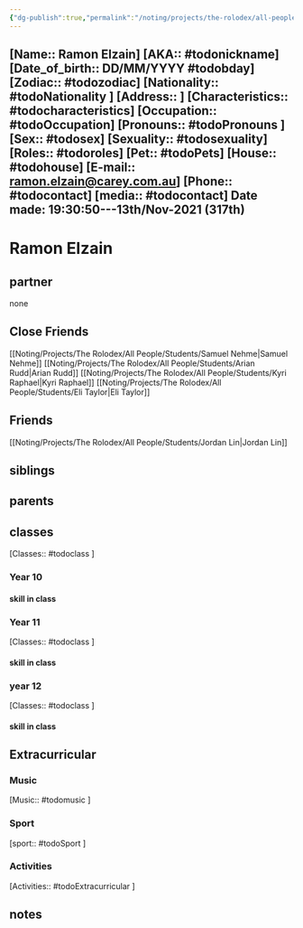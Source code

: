 ```yaml
---
{"dg-publish":true,"permalink":"/noting/projects/the-rolodex/all-people/students/ramon-elzain/","dgHomeLink":true,"dgPassFrontmatter":false}
---
```


[Name:: Ramon Elzain]
[AKA:: #todonickname]
[Date_of_birth:: DD/MM/YYYY #todobday] 
[Zodiac:: #todozodiac] 
[Nationality:: #todoNationality ]
[Address:: ]
[Characteristics::  #todocharacteristics]
[Occupation:: #todoOccupation]
[Pronouns:: #todoPronouns ]
[Sex:: #todosex]
[Sexuality:: #todosexuality]
[Roles:: #todoroles]
[Pet:: #todoPets]
[House:: #todohouse]
[E-mail:: <ramon.elzain@carey.com.au>]
[Phone:: #todocontact]
[media:: #todocontact]
Date made: 19:30:50---13th/Nov-2021 (317th) 
---
# Ramon Elzain
## partner
none
## Close Friends
[[Noting/Projects/The Rolodex/All People/Students/Samuel Nehme|Samuel Nehme]]
[[Noting/Projects/The Rolodex/All People/Students/Arian Rudd|Arian Rudd]]
[[Noting/Projects/The Rolodex/All People/Students/Kyri Raphael|Kyri Raphael]]
[[Noting/Projects/The Rolodex/All People/Students/Eli Taylor|Eli Taylor]]
## Friends
[[Noting/Projects/The Rolodex/All People/Students/Jordan Lin|Jordan Lin]]
## siblings
## parents
## classes
[Classes:: #todoclass ]
### Year 10
#### skill in class
### Year 11
[Classes:: #todoclass ]
#### skill in class
### year 12
[Classes:: #todoclass ]
#### skill in class
## Extracurricular
### Music
[Music:: #todomusic ]
### Sport
[sport:: #todoSport ]
### Activities
[Activities:: #todoExtracurricular ]
## notes
